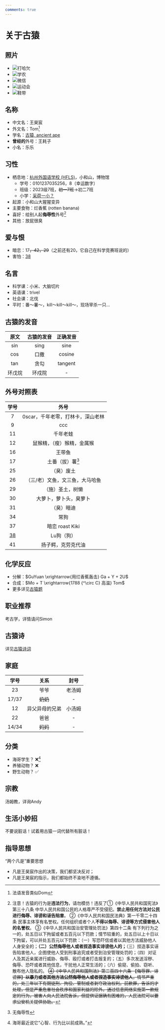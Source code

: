 ```yaml
---
comments: true
---
```


# 关于古猿

## 照片

- ![打哈欠](./files/about3.png)
- ![学农](./files/about1.png)
- ![微信](./files/about2.jpg)
- ![运动会](./files/about4.png)
- ![鞋带](./files/about6.png)

## 名称

- 中文名：王昊宸
- 外文名：Tom[^1]
- 学名：[古猿, ancient ape](./dictionary.md)
- **曾经的**外号：王耗子
- 小名：乐乐

## 习性

- 栖息地：[杭州外国语学校 (HFLS)](./habitat.md)，小和山，博物馆
    - 学号：0101237035256，8（幸运数字）
    - 班级：2023级7班，~~初一7班~~$\rightarrow$初二7班
    - 小学：[采荷一小？](./files/about5.jpg)
- 起源：小和山大猩猩变异
- 主要食物：烂香蕉 (rotten banana)
- 喜好：给别人起**侮辱性**外号[^2]
- 其他：放屁很臭

## 爱与恨

- 暗恋：17<del>，42，29</del>（之前还有20，它自己在科学竞赛班说的）
- 害怕：[38](./the-first-heroic-person-who-fought-against-the-ancient-ape.md)

## 名言

- 科学课：小米、大脑切片
- 英语课：trivel
- 社会课：北伐
- 平时：番～薯～，kill～kill～kill～，现场宰杀一只…

## 古猿的发音

|原文|古猿的发音|正确发音|
|:-:|:-:|:-:|
|$\sin$|sing|sine|
|$\cos$|口撒|cosine|
|$\tan$|贪勾|tangent|
|环戊烷|环戍院|-|

## 外号对照表

|学号|外号|
|:-:|:-:|
|7|0scar，千年老零，打林卡，深山老林|
|9|ccc|
|11|千年老蛙|
|12|鼠猴精，（瘦）猴精，金属猴|
|16|王带鱼|
|17|土番（拔）薯[^3]|
|25|（臭）废土|
|26|（三/老）文鱼，文三鱼，大马哈鱼|
|29|（施）圣土，树懒|
|30|大萝卜，萝卜头，臭萝卜|
|31|（臭）暗迪|
|34|常狗|
|37|暗恋 roast Kiki|
|[38](./the-first-heroic-person-who-fought-against-the-ancient-ape.md)|Lu狗（狗）|
|41|扬子鳄，克劳克代油|

## 化学反应

- 分解：$GuYuan \xrightarrow{用烂香蕉轰击} Ga + Y + 2U$
- 合成：$Mo + T \xrightarrow{1788 {^\circ C} 高温} Tom$
- 更多详见[古猿题](./docs.md#_4)

## 职业推荐

考古学，详情请问Simon

## 古猿诗

详见[古猿诗词](./docs.md#_2)

## 家庭

|学号|关系|封号|
|:-:|:-:|:-:|
|23|爷爷|老汤姆|
|17/37|<del>奶奶</del>|-|
|12|异父异母的兄弟|小汤姆|
|22|爸爸|-|
|14/34|<del>妈妈</del>|-|

## 分类

- 海哥学生？ :x:[^4]
- 养殖动物？ :x:
- 野生动物？ :white_check_mark:

## 宗教

汤姆教，详询Andy

## 生活小妙招

不要说脏话！试着用古猿一词代替所有脏话！

## 指导思想

“两个凡是”重要思想

- 凡是王昊宸作出的决策，我们都坚决反对；
- 凡是王昊宸的指示，我们都始终不渝地不遵循。

[^1]: 法语发音类似Dom
[^2]: 注意！古猿的行为是**违法行为**，请勿模仿！违反了①《中华人民共和国宪法》第三十八条 中华人民共和国公民的人格尊严不受侵犯。**禁止用任何方法对公民进行侮辱、诽谤和诬告陷害**。
②《中华人民共和国民法典》第一千零二十四条 民事主体享有名誉权。任何组织或者个人**不得以侮辱、诽谤等方式侵害他人的名誉权**。
③《中华人民共和国治安管理处罚法》第四十二条 有下列行为之一的，处五日以下拘留或者五百元以下罚款；情节较重的，处五日以上十日以下拘留，可以并处五百元以下罚款：（一）写恐吓信或者以其他方法威胁他人人身安全的；**（二）公然侮辱他人或者捏造事实诽谤他人的；**（三）捏造事实诬告陷害他人，企图使他人受到刑事追究或者受到治安管理处罚的；（四）对证人及其近亲属进行威胁、侮辱、殴打或者打击报复的；（五）多次发送淫秽、侮辱、恐吓或者其他信息，干扰他人正常生活的；（六）偷窥、偷拍、窃听、散布他人隐私的。
~~④《中华人民共和国刑法》第二百四十六条 【侮辱罪、诽谤罪】**以暴力或者其他方法公然侮辱他人或者捏造事实诽谤他人**，情节严重的，处三年以下有期徒刑、拘役、管制或者剥夺政治权利。前款罪，告诉的才处理，但是严重危害社会秩序和国家利益的除外。通过信息网络实施第一款规定的行为，被害人向人民法院告诉，但提供证据确有困难的，人民法院可以要求公安机关提供协助。~~
[^3]: 无侮辱性
[^4]: 海哥最近说它“心智、行为比以前成熟。”
